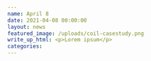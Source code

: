 ```yaml
---
name: April 8
date: 2021-04-08 00:00:00
layout: news
featured_image: /uploads/coil-casestudy.png
write_up_html: <p>Lorem ipsum</p>
categories:
---
```

